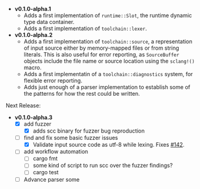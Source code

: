 * **v0.1.0-alpha.1**
  * Adds a first implementation of `runtime::Slot`, the runtime dynamic type data container.
  * Adds a first implementation of `toolchain::lexer`.
* **v0.1.0-alpha.2**
  * Adds a first implementation of `toolchain::source`, a representation of input source either by
    memory-mapped files or from string literals. This is also useful for error reporting, as
    `SourceBuffer` objects include the file name or source location using the `sclang!()` macro.
  * Adds a first implementatin of a `toolchain::diagnostics` system, for flexible error reporting.
  * Adds just enough of a parser implementation to establish some of the patterns for how the
    rest could be written.

Next Release:

* **v0.1.0-alpha.3**
  * [x] add fuzzer
    * [x] adds scc binary for fuzzer bug reproduction
  * [ ] find and fix some basic fuzzer issues
    * [x]  Validate input source code as
      utf-8 while lexing. Fixes [#142](https://github.com/hadron-sclang/hadron/issues/142).
  * [ ] add workflow automation
    * [ ] cargo fmt
    * [ ] some kind of script to run scc over the fuzzer findings?
    * [ ] cargo test
  * [ ] Advance parser some